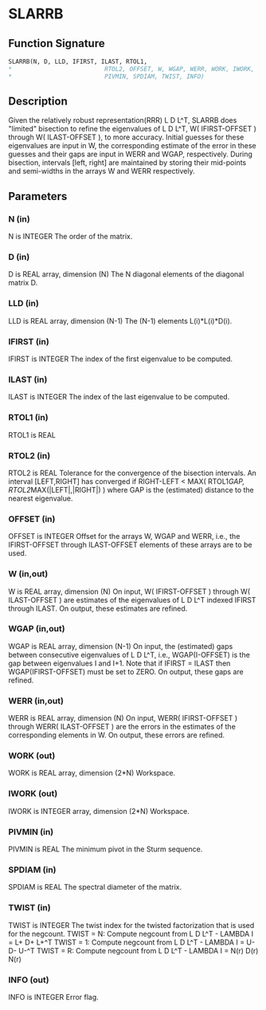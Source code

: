 # SLARRB

## Function Signature

```fortran
SLARRB(N, D, LLD, IFIRST, ILAST, RTOL1,
*                          RTOL2, OFFSET, W, WGAP, WERR, WORK, IWORK,
*                          PIVMIN, SPDIAM, TWIST, INFO)
```

## Description


 Given the relatively robust representation(RRR) L D L^T, SLARRB
 does "limited" bisection to refine the eigenvalues of L D L^T,
 W( IFIRST-OFFSET ) through W( ILAST-OFFSET ), to more accuracy. Initial
 guesses for these eigenvalues are input in W, the corresponding estimate
 of the error in these guesses and their gaps are input in WERR
 and WGAP, respectively. During bisection, intervals
 [left, right] are maintained by storing their mid-points and
 semi-widths in the arrays W and WERR respectively.

## Parameters

### N (in)

N is INTEGER The order of the matrix.

### D (in)

D is REAL array, dimension (N) The N diagonal elements of the diagonal matrix D.

### LLD (in)

LLD is REAL array, dimension (N-1) The (N-1) elements L(i)*L(i)*D(i).

### IFIRST (in)

IFIRST is INTEGER The index of the first eigenvalue to be computed.

### ILAST (in)

ILAST is INTEGER The index of the last eigenvalue to be computed.

### RTOL1 (in)

RTOL1 is REAL

### RTOL2 (in)

RTOL2 is REAL Tolerance for the convergence of the bisection intervals. An interval [LEFT,RIGHT] has converged if RIGHT-LEFT < MAX( RTOL1*GAP, RTOL2*MAX(|LEFT|,|RIGHT|) ) where GAP is the (estimated) distance to the nearest eigenvalue.

### OFFSET (in)

OFFSET is INTEGER Offset for the arrays W, WGAP and WERR, i.e., the IFIRST-OFFSET through ILAST-OFFSET elements of these arrays are to be used.

### W (in,out)

W is REAL array, dimension (N) On input, W( IFIRST-OFFSET ) through W( ILAST-OFFSET ) are estimates of the eigenvalues of L D L^T indexed IFIRST through ILAST. On output, these estimates are refined.

### WGAP (in,out)

WGAP is REAL array, dimension (N-1) On input, the (estimated) gaps between consecutive eigenvalues of L D L^T, i.e., WGAP(I-OFFSET) is the gap between eigenvalues I and I+1. Note that if IFIRST = ILAST then WGAP(IFIRST-OFFSET) must be set to ZERO. On output, these gaps are refined.

### WERR (in,out)

WERR is REAL array, dimension (N) On input, WERR( IFIRST-OFFSET ) through WERR( ILAST-OFFSET ) are the errors in the estimates of the corresponding elements in W. On output, these errors are refined.

### WORK (out)

WORK is REAL array, dimension (2*N) Workspace.

### IWORK (out)

IWORK is INTEGER array, dimension (2*N) Workspace.

### PIVMIN (in)

PIVMIN is REAL The minimum pivot in the Sturm sequence.

### SPDIAM (in)

SPDIAM is REAL The spectral diameter of the matrix.

### TWIST (in)

TWIST is INTEGER The twist index for the twisted factorization that is used for the negcount. TWIST = N: Compute negcount from L D L^T - LAMBDA I = L+ D+ L+^T TWIST = 1: Compute negcount from L D L^T - LAMBDA I = U- D- U-^T TWIST = R: Compute negcount from L D L^T - LAMBDA I = N(r) D(r) N(r)

### INFO (out)

INFO is INTEGER Error flag.

